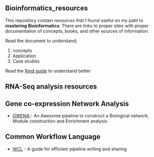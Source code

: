 ## Bioinformatics_resources
This repository contain *resources* that I found useful on my path to **mastering Bioinformatics**. There are links to proper sites with proper documentation of concepts, books, and other sources of information.

Read the document to understand;

1. concepts 
2. Application 
3. Case studies

Read the [Rmd guide](https://www.markdownguide.org/basic-syntax/) to understand better


## RNA-Seq analysis resources


## Gene co-expression Network Analysis
- [GWENA:](https://github.com/Kumquatum/GWENA)- An Awesome pipeline to construct a Biological network, Module construction and Enrichment analysis

## Common Workflow Language
- [WCL](http://www.commonwl.org/user_guide/01-introduction/index.html) - A guide for efficient pipeline writing and sharing
